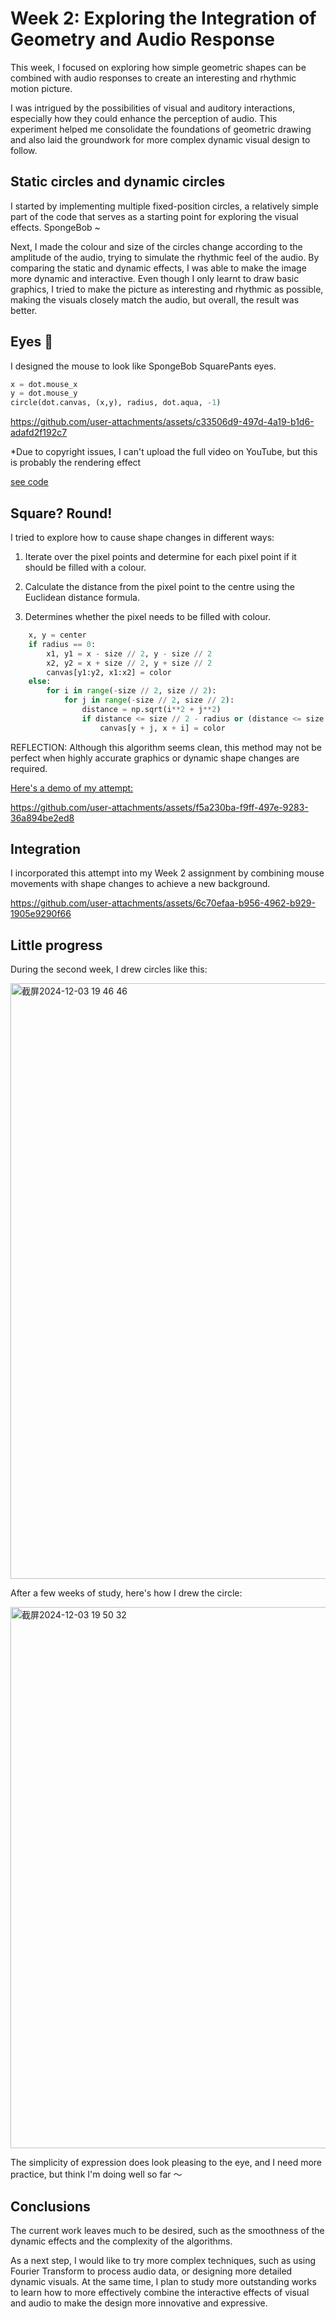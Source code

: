 # Week 2: Exploring the Integration of Geometry and Audio Response

This week, I focused on exploring how simple geometric shapes can be combined with audio responses to create an interesting and rhythmic motion picture.

I was intrigued by the possibilities of visual and auditory interactions, especially how they could enhance the perception of audio. This experiment helped me consolidate the foundations of geometric drawing and also laid the groundwork for more complex dynamic visual design to follow.

## Static circles and dynamic circles

I started by implementing multiple fixed-position circles, a relatively simple part of the code that serves as a starting point for exploring the visual effects. SpongeBob ~

Next, I made the colour and size of the circles change according to the amplitude of the audio, trying to simulate the rhythmic feel of the audio. By comparing the static and dynamic effects, I was able to make the image more dynamic and interactive. Even though I only learnt to draw basic graphics, I tried to make the picture as interesting and rhythmic as possible, making the visuals closely match the audio, but overall, the result was better.

## Eyes 👀

I designed the mouse to look like SpongeBob SquarePants eyes.
```python
x = dot.mouse_x
y = dot.mouse_y
circle(dot.canvas, (x,y), radius, dot.aqua, -1)
```



https://github.com/user-attachments/assets/c33506d9-497d-4a19-b1d6-adafd2f192c7

*Due to copyright issues, I can't upload the full video on YouTube, but this is probably the rendering effect

[see code](https://github.com/RANRANsoup/STEM-Submission/blob/a67e64ec3e19a819c7e2c473e6694a206ca8ba0e/one/week2-SpongeBob1.py)

## Square? Round!


I tried to explore how to cause shape changes in different ways:

1. Iterate over the pixel points and determine for each pixel point if it should be filled with a colour.

2. Calculate the distance from the pixel point to the centre using the Euclidean distance formula.
   
3. Determines whether the pixel needs to be filled with colour.
   
```python
    x, y = center
    if radius == 0:
        x1, y1 = x - size // 2, y - size // 2
        x2, y2 = x + size // 2, y + size // 2
        canvas[y1:y2, x1:x2] = color
    else:
        for i in range(-size // 2, size // 2):
            for j in range(-size // 2, size // 2):
                distance = np.sqrt(i**2 + j**2)
                if distance <= size // 2 - radius or (distance <= size // 2 and distance > size // 2 - radius):
                    canvas[y + j, x + i] = color
```
REFLECTION: Although this algorithm seems clean, this method may not be perfect when highly accurate graphics or dynamic shape changes are required.

[Here's a demo of my attempt:](https://github.com/RANRANsoup/STEM-Submission/blob/a67e64ec3e19a819c7e2c473e6694a206ca8ba0e/one/week2-SpongeBob2.py)




https://github.com/user-attachments/assets/f5a230ba-f9ff-497e-9283-36a894be2ed8





## Integration

I incorporated this attempt into my Week 2 assignment by combining mouse movements with shape changes to achieve a new background.


https://github.com/user-attachments/assets/6c70efaa-b956-4962-b929-1905e9290f66

## Little progress 


During the second week, I drew circles like this:


<img width="953" alt="截屏2024-12-03 19 46 46" src="https://github.com/user-attachments/assets/5fa93dca-a01d-4133-b9a8-a0492a4244dd">


After a few weeks of study, here's how I drew the circle:


<img width="866" alt="截屏2024-12-03 19 50 32" src="https://github.com/user-attachments/assets/c1d18e7c-1d32-4ffa-8929-74a094155cd9">


The simplicity of expression does look pleasing to the eye, and I need more practice, but think I'm doing well so far ～

## Conclusions

The current work leaves much to be desired, such as the smoothness of the dynamic effects and the complexity of the algorithms.

As a next step, I would like to try more complex techniques, such as using Fourier Transform to process audio data, or designing more detailed dynamic visuals. At the same time, I plan to study more outstanding works to learn how to more effectively combine the interactive effects of visual and audio to make the design more innovative and expressive.
